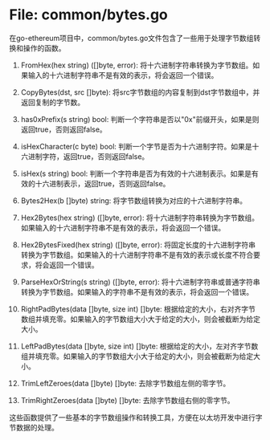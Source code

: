 # File: common/bytes.go

在go-ethereum项目中，common/bytes.go文件包含了一些用于处理字节数组转换和操作的函数。

1. FromHex(hex string) ([]byte, error): 将十六进制字符串转换为字节数组。如果输入的十六进制字符串不是有效的表示，将会返回一个错误。

2. CopyBytes(dst, src []byte): 将src字节数组的内容复制到dst字节数组中，并返回复制的字节数。

3. has0xPrefix(s string) bool: 判断一个字符串是否以"0x"前缀开头，如果是则返回true，否则返回false。

4. isHexCharacter(c byte) bool: 判断一个字节是否为十六进制字符。如果是十六进制字符，返回true，否则返回false。

5. isHex(s string) bool: 判断一个字符串是否为有效的十六进制表示。如果是有效的十六进制表示，返回true，否则返回false。

6. Bytes2Hex(b []byte) string: 将字节数组转换为对应的十六进制字符串。

7. Hex2Bytes(hex string) ([]byte, error): 将十六进制字符串转换为字节数组。如果输入的十六进制字符串不是有效的表示，将会返回一个错误。

8. Hex2BytesFixed(hex string) ([]byte, error): 将固定长度的十六进制字符串转换为字节数组。如果输入的十六进制字符串不是有效的表示或长度不符合要求，将会返回一个错误。

9. ParseHexOrString(s string) ([]byte, error): 将十六进制字符串或普通字符串转换为字节数组。如果输入的字符串不是有效的表示，将会返回一个错误。

10. RightPadBytes(data []byte, size int) []byte: 根据给定的大小，右对齐字节数组并填充零。如果输入的字节数组大小大于给定的大小，则会被截断为给定大小。

11. LeftPadBytes(data []byte, size int) []byte: 根据给定的大小，左对齐字节数组并填充零。如果输入的字节数组大小大于给定的大小，则会被截断为给定大小。

12. TrimLeftZeroes(data []byte) []byte: 去除字节数组左侧的零字节。

13. TrimRightZeroes(data []byte) []byte: 去除字节数组右侧的零字节。

这些函数提供了一些基本的字节数组操作和转换工具，方便在以太坊开发中进行字节数据的处理。

